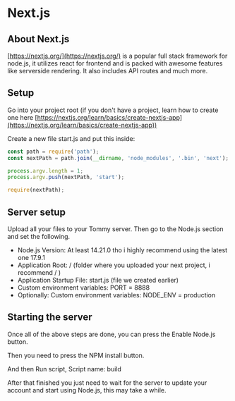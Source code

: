 # Next.js

## About Next.js

[https://nextjs.org/](https://nextjs.org/) is a popular full stack framework for node.js, it utilizes react for frontend and is packed with awesome features like serverside rendering. It also includes API routes and much more.

## Setup

Go into your project root (if you don't have a project, learn how to create one here [https://nextjs.org/learn/basics/create-nextjs-app](https://nextjs.org/learn/basics/create-nextjs-app))

Create a new file start.js and put this inside:

```javascript
const path = require('path');
const nextPath = path.join(__dirname, 'node_modules', '.bin', 'next');

process.argv.length = 1;
process.argv.push(nextPath, 'start');

require(nextPath);
```

## Server setup

Upload all your files to your Tommy server. Then go to the Node.js section and set the following.

* Node.js Version: At least 14.21.0 tho i highly recommend using the latest one 17.9.1
* Application Root: / (folder where you uploaded your next project, i recommend / )
* Application Startup File: start.js (file we created earlier)
* Custom environment variables: PORT = 8888
* Optionally: Custom environment variables: NODE\_ENV = production

## Starting the server

Once all of the above steps are done, you can press the Enable Node.js button.

Then you need to press the NPM install button.

And then Run script, Script name: build

After that finished you just need to wait for the server to update your account and start using Node.js, this may take a while.
